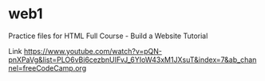 # web1
Practice files for
HTML Full Course - Build a Website Tutorial

Link
https://www.youtube.com/watch?v=pQN-pnXPaVg&list=PLO6vBi6cezbnUIFvJ_6YIoW43xM1JXsuT&index=7&ab_channel=freeCodeCamp.org
